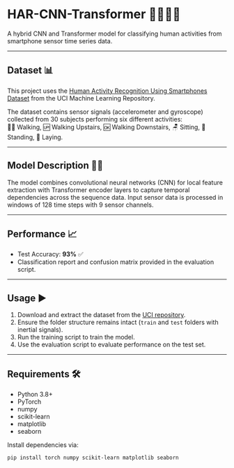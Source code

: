 # HAR-CNN-Transformer 🚶‍♂️🤖🧠

A hybrid CNN and Transformer model for classifying human activities from smartphone sensor time series data.

---

## Dataset 📊

This project uses the [Human Activity Recognition Using Smartphones Dataset](https://archive.ics.uci.edu/dataset/240/human+activity+recognition+using+smartphones) from the UCI Machine Learning Repository.

The dataset contains sensor signals (accelerometer and gyroscope) collected from 30 subjects performing six different activities:  
🚶‍♂️ Walking, 🆙 Walking Upstairs, 🆗 Walking Downstairs, 🪑 Sitting, 🧍 Standing, 🛌 Laying.

---

## Model Description 🧱✨

The model combines convolutional neural networks (CNN) for local feature extraction with Transformer encoder layers to capture temporal dependencies across the sequence data. Input sensor data is processed in windows of 128 time steps with 9 sensor channels.

---

## Performance 📈

- Test Accuracy: **93%** ✅  
- Classification report and confusion matrix provided in the evaluation script.

---

## Usage ▶️

1. Download and extract the dataset from the [UCI repository](https://archive.ics.uci.edu/dataset/240/human+activity+recognition+using+smartphones).  
2. Ensure the folder structure remains intact (`train` and `test` folders with inertial signals).  
3. Run the training script to train the model.  
4. Use the evaluation script to evaluate performance on the test set.

---

## Requirements 🛠️

- Python 3.8+  
- PyTorch  
- numpy  
- scikit-learn  
- matplotlib  
- seaborn  

Install dependencies via:

```bash
pip install torch numpy scikit-learn matplotlib seaborn
```
